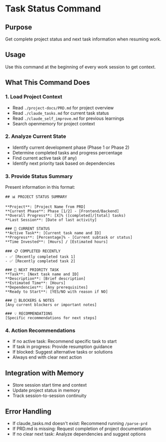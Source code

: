 # Task Status Command

## Purpose
Get complete project status and next task information when resuming work.

## Usage
Use this command at the beginning of every work session to get context.

## What This Command Does

### 1. Load Project Context
- Read `./project-docs/PRD.md` for project overview
- Read `./claude_tasks.md` for current task status  
- Read `./claude_self_improve.md` for previous learnings
- Search openmemory for project context

### 2. Analyze Current State
- Identify current development phase (Phase 1 or Phase 2)
- Determine completed tasks and progress percentage
- Find current active task (if any)
- Identify next priority task based on dependencies

### 3. Provide Status Summary
Present information in this format:

```
## 📊 PROJECT STATUS SUMMARY

**Project**: [Project Name from PRD]
**Current Phase**: Phase [1/2] - [Frontend/Backend]
**Overall Progress**: [X]% ([completed]/[total] tasks)
**Last Session**: [Date of last activity]

### 🎯 CURRENT STATUS
**Active Task**: [Current task name and ID]
**Progress**: [Percentage]% - [Current subtask or status]
**Time Invested**: [Hours] / [Estimated hours]

### 📋 COMPLETED RECENTLY
- ✅ [Recently completed task 1]
- ✅ [Recently completed task 2]

### 🚀 NEXT PRIORITY TASK
**Task**: [Next task name and ID]
**Description**: [Brief description]
**Estimated Time**: [Hours]
**Dependencies**: [Any prerequisites]
**Ready to Start**: [YES/NO with reason if NO]

### 🚨 BLOCKERS & NOTES
[Any current blockers or important notes]

### 💡 RECOMMENDATIONS
[Specific recommendations for next steps]
```

### 4. Action Recommendations
- If no active task: Recommend specific task to start
- If task in progress: Provide resumption guidance
- If blocked: Suggest alternative tasks or solutions
- Always end with clear next action

## Integration with Memory
- Store session start time and context
- Update project status in memory
- Track session-to-session continuity

## Error Handling
- If claude_tasks.md doesn't exist: Recommend running `/parse-prd`
- If PRD.md is missing: Request completion of project documentation
- If no clear next task: Analyze dependencies and suggest options 